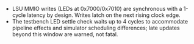 - LSU MMIO writes (LEDs at 0x7000/0x7010) are synchronous with a 1-cycle latency by design. Writes latch on the next rising clock edge.
- The testbench LED settle check waits up to 4 cycles to accommodate pipeline effects and simulator scheduling differences; late updates beyond this window are warned, not fatal.

